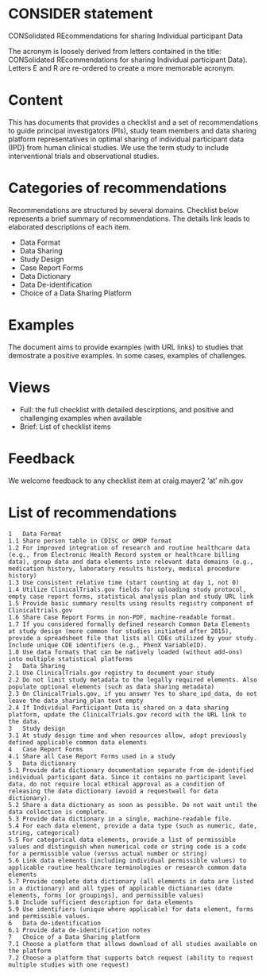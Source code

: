 # CONSIDER statement 

CONSolidated REcommendations for sharing Individual participant Data

The acronym is loosely derived from letters contained in the title: CONSolidated REcommendations for sharing Individual participant Data). Letters E and R are re-ordered to create a more memorable acronym.


# Content
This has documents that provides a checklist and a set of recommendations to guide principal investigators (PIs), study team members and data sharing platform representatives in optimal sharing of individual participant data (IPD) from human clinical studies. We use the term study to include interventional trials and observational studies.

# Categories of recommendations

Recommendations are structured by several domains. Checklist below represents a brief summary of recommendations. The details link leads to elaborated descriptions of each item.

- Data Format
- Data Sharing
- Study Design
- Case Report Forms
- Data Dictionary
- Data De-identification
- Choice of a Data Sharing Platform

# Examples

The document aims to provide examples (with URL links) to studies that demostrate a positive examples. In some cases, examples of challenges.

# Views

- Full: the full checklist with detailed descirptions, and positive and challenging examples when available
- Brief: List of checklist items

# Feedback 
We welcome feedback to any checklist item at craig.mayer2 ‘at’ nih.gov


# List of recommendations 

```
1	Data Format
1.1	Share person table in CDISC or OMOP format
1.2	For improved integration of research and routine healthcare data (e.g., from Electronic Health Record system or healthcare billing data), group data and data elements into relevant data domains (e.g., medication history, laboratory results history, medical procedure history)
1.3	Use consistent relative time (start counting at day 1, not 0)
1.4	Utilize ClinicalTrials.gov fields for uploading study protocol, empty case report forms, statistical analysis plan and study URL link
1.5	Provide basic summary results using results registry component of Clinicaltrials.gov
1.6	Share Case Report Forms in non-PDF, machine-readable format.
1.7	If you considered formally defined research Common Data Elements at study design (more common for studies initiated after 2015), provide a spreadsheet file that lists all CDEs utilized by your study. Include unique CDE identifiers (e.g., PhenX VariableID).
1.8	Use data formats that can be natively loaded (without add-ons) into multiple statistical platforms
2	Data Sharing
2.1	Use ClinicalTrials.gov registry to document your study
2.2	Do not limit study metadata to the legally required elements. Also populate optional elements (such as data sharing metadata)
2.3	On ClinicalTrials.gov, if you answer Yes to share_ipd_data, do not leave the data_sharing_plan text empty
2.4	If Individual Participant Data is shared on a data sharing platform, update the ClinicalTrials.gov record with the URL link to the data.
3	Study design
3.1	At study design time and when resources allow, adopt previously defined applicable common data elements
4	Case Report Forms
4.1	Share all Case Report Forms used in a study
5	Data dictionary
5.1	Provide data dictionary documentation separate from de-identified individual participant data. Since it contains no participant level data, do not require local ethical approval as a condition of releasing the data dictionary (avoid a requestwall for data dictionary).
5.2	Share a data dictionary as soon as possible. Do not wait until the data collection is complete.
5.3	Provide data dictionary in a single, machine-readable file.
5.4	For each data element, provide a data type (such as numeric, date, string, categorical)
5.5	For categorical data elements, provide a list of permissible values and distinguish when numerical code or string code is a code for a permissible value (versus actual number or string)
5.6	Link data elements (including individual permissible values) to applicable routine healthcare terminologies or research common data elements
5.7	Provide complete data dictionary (all elements in data are listed in a dictionary) and all types of applicable dictionaries (date elements, forms [or groupings], and permissible values)
5.8	Include sufficient description for data elements
5.9	Use identifiers (unique where applicable) for data element, forms and permissible values.
6	Data de-identification
6.1	Provide data de-identification notes
7	Choice of a Data Sharing platform
7.1	Choose a platform that allows download of all studies available on the platform
7.2	Choose a platform that supports batch request (ability to request multiple studies with one request)
```





